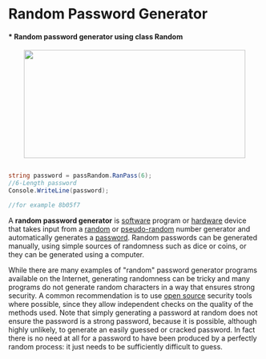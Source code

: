 # Random Password Generator
#### * Random password generator using class Random
<p align="center">
<img src="https://www.newton.ac.uk/files/covers/968361.jpg" style="width:442px;height:216px;">
</p>

```csharp

string password = passRandom.RanPass(6);
//6-Length password
Console.WriteLine(password);

//for example 8b05f7

```

<p>A <b>random password generator</b> is <a href="https://en.wikipedia.org/wiki/Computer_software" class="mw-redirect" title="Computer software">software</a> program or <a href="https://en.wikipedia.org/wiki/Computer_hardware" title="Computer hardware">hardware</a> device that takes input from a <a href="https://en.wikipedia.org/wiki/Random" class="mw-redirect" title="Random">random</a> or <a href="https://en.wikipedia.org/wiki/Pseudo-random" class="mw-redirect" title="Pseudo-random">pseudo-random</a> number generator and automatically generates a <a href="https://en.wikipedia.org/wiki/Password" title="Password">password</a>. Random passwords can be generated manually, using simple sources of randomness such as dice or coins, or they can be generated using a computer.</p>


<p>While there are many examples of "random" password generator programs available on the Internet, generating randomness can be tricky and many programs do not generate random characters in a way that ensures strong security. A common recommendation is to use <a href="https://en.wikipedia.org/wiki/Open_source" class="mw-redirect" title="Open source">open source</a> security tools where possible, since they allow independent checks on the quality of the methods used. Note that simply generating a password at random does not ensure the password is a strong password, because it is possible, although highly unlikely, to generate an easily guessed or cracked password. In fact there is no need at all for a password to have been produced by a perfectly random process: it just needs to be sufficiently difficult to guess.</p>
